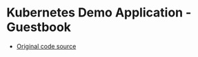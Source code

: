 # Kubernetes Demo Application - Guestbook

* [Original code source](https://cloud.google.com/kubernetes-engine/docs/tutorials/guestbook)
